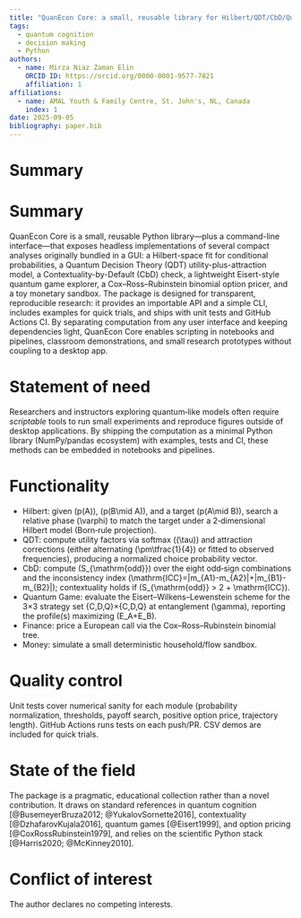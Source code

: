 ```yaml
---
title: "QuanEcon Core: a small, reusable library for Hilbert/QDT/CbD/Quantum‑Game/Finance/Money analyses"
tags:
  - quantum cognition
  - decision making
  - Python
authors:
  - name: Mirza Niaz Zaman Elin
    ORCID ID: https://orcid.org/0000-0001-9577-7821
    affiliation: 1
affiliations:
  - name: AMAL Youth & Family Centre, St. John's, NL, Canada
    index: 1
date: 2025-09-05
bibliography: paper.bib
---
```


# Summary

# Summary

QuanEcon Core is a small, reusable Python library—plus a command-line interface—that exposes headless implementations of several compact analyses originally bundled in a GUI: a Hilbert-space fit for conditional probabilities, a Quantum Decision Theory (QDT) utility-plus-attraction model, a Contextuality-by-Default (CbD) check, a lightweight Eisert-style quantum game explorer, a Cox–Ross–Rubinstein binomial option pricer, and a toy monetary sandbox. The package is designed for transparent, reproducible research: it provides an importable API and a simple CLI, includes examples for quick trials, and ships with unit tests and GitHub Actions CI. By separating computation from any user interface and keeping dependencies light, QuanEcon Core enables scripting in notebooks and pipelines, classroom demonstrations, and small research prototypes without coupling to a desktop app.

# Statement of need

Researchers and instructors exploring quantum‑like models often require *scriptable* tools to run small experiments and reproduce figures outside of desktop applications. By shipping the computation as a minimal Python library (NumPy/pandas ecosystem) with examples, tests and CI, these methods can be embedded in notebooks and pipelines.

# Functionality

- Hilbert: given \(p(A)\), \(p(B\mid A)\), and a target \(p(A\mid B)\), search a relative phase \(\varphi\) to match the target under a 2‑dimensional Hilbert model (Born‑rule projection).  
- QDT: compute utility factors via softmax \((\tau)\) and attraction corrections (either alternating \(\pm\tfrac{1}{4}\) or fitted to observed frequencies), producing a normalized choice probability vector.  
- CbD: compute \(S_{\mathrm{odd}}\) over the eight odd‑sign combinations and the inconsistency index \(\mathrm{ICC}=|m_{A1}-m_{A2}|+|m_{B1}-m_{B2}|\); contextuality holds if \(S_{\mathrm{odd}} > 2 + \mathrm{ICC}\).  
- Quantum Game: evaluate the Eisert–Wilkens–Lewenstein scheme for the 3×3 strategy set {C,D,Q}×{C,D,Q} at entanglement \(\gamma\), reporting the profile(s) maximizing \(E_A+E_B\).  
- Finance: price a European call via the Cox–Ross–Rubinstein binomial tree.  
- Money: simulate a small deterministic household/flow sandbox.

# Quality control

Unit tests cover numerical sanity for each module (probability normalization, thresholds, payoff search, positive option price, trajectory length). GitHub Actions runs tests on each push/PR. CSV demos are included for quick trials.

# State of the field

The package is a pragmatic, educational collection rather than a novel contribution. It draws on standard references in quantum cognition [@BusemeyerBruza2012; @YukalovSornette2016], contextuality [@DzhafarovKujala2016], quantum games [@Eisert1999], and option pricing [@CoxRossRubinstein1979], and relies on the scientific Python stack [@Harris2020; @McKinney2010].


# Conflict of interest

The author declares no competing interests.
